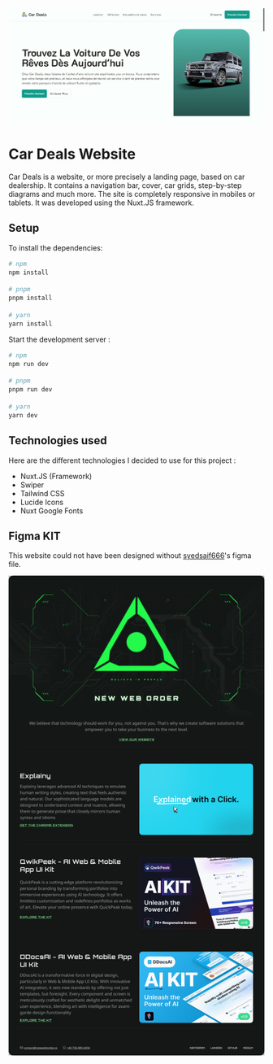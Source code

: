 ![Image de présentation](cardealsbanner.png)

# Car Deals Website

Car Deals is a website, or more precisely a landing page, based on car dealership. It contains a navigation bar, cover, car grids, step-by-step diagrams and much more. The site is completely responsive in mobiles or tablets. It was developed using the Nuxt.JS framework.

## Setup

To install the dependencies:

```bash
# npm
npm install

# pnpm
pnpm install

# yarn
yarn install
```

Start the development server :

```bash
# npm
npm run dev

# pnpm
pnpm run dev

# yarn
yarn dev
```

## Technologies used

Here are the different technologies I decided to use for this project :

- Nuxt.JS (Framework)
- Swiper
- Tailwind CSS
- Lucide Icons
- Nuxt Google Fonts

## Figma KIT

This website could not have been designed without [syedsaif666](https://github.com/syedsaif666)'s figma file.

![Image de UI8 Figma file](Ui8-TurboDealsLandingHomepage.png)
